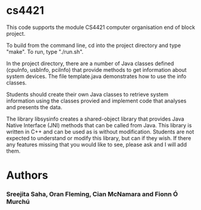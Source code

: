 # cs4421
This code supports the module CS4421 computer organisation end of block project.

To build from the command line, cd into the project directory and type "make".  To run, type "./run.sh".

In the project directory, there are a number of Java classes defined (cpuInfo, usbInfo, pciInfo) that provide methods to get information about
system devices.  The file template.java demonstrates how to use the info classes.

Students should create their own Java classes to retrieve system information using the classes provied and implement
code that analyses and presents the data.

The library libsysinfo creates a shared-object library that provides Java Native Interface (JNI) methods that can be
called from Java.  This library is written in C++ and can be used as is without modification.  Students are not expected
to understand or modify this library, but can if they wish.  If there any features missing that you would like to see,
please ask and I will add them.

# Authors  
### Sreejita Saha, Oran Fleming, Cian McNamara and Fionn Ó Murchú
